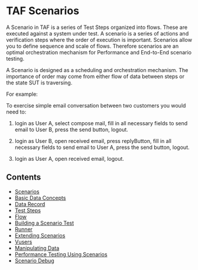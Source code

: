 <head>
   <title>TAF Scenarios</title>
</head>

# TAF Scenarios

A Scenario in TAF is a series of Test Steps organized into flows. These are executed against a system under test. A scenario is a series
of actions and verification steps where the order of execution is important. Scenarios allow you to define sequence and scale of flows.
Therefore scenarios are an optimal orchestration mechanism for Performance and End-to-End scenario testing.

A Scenario is designed as a scheduling and orchestration mechanism. The importance of order may come from either flow of data between
steps or the state SUT is traversing.

For example:

To exercise simple email conversation between two customers you would need to:

1. login as User A, select compose mail, fill in all necessary fields to send email to User B, press the send button, logout.

2. login as User B, open received email, press replyButton,  fill in all necessary fields to send email to User A, press the send button, logout.

3. login as User A, open received email, logout.

## Contents

* [Scenarios](taf_scenarios/index.html)
* [Basic Data Concepts](taf_scenarios/basic_data_concepts.html)
* [Data Record](taf_scenarios/data_record.html)
* [Test Steps](taf_scenarios/test_steps.html)
* [Flow](taf_scenarios/flow.html)
* [Building a Scenario Test](taf_scenarios/building_scenario_test.html)
* [Runner](taf_scenarios/runner.html)
* [Extending Scenarios](taf_scenarios/extending_scenarios.html)
* [Vusers](taf_scenarios/vusers.html)
* [Manipulating Data](taf_scenarios/manipulating_data.html)
* [Performance Testing Using Scenarios](taf_scenarios/performance_testing.html)
* [Scenario Debug](taf_scenarios/debug.html)
